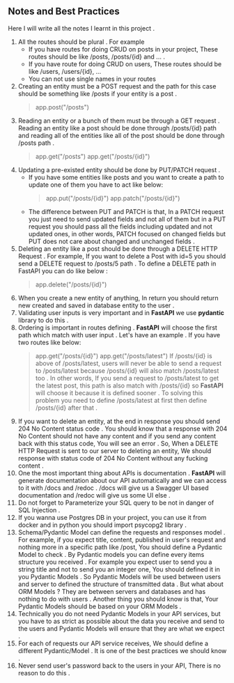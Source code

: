 ## Notes and Best Practices
Here I will write all the notes I learnt in this project . 

 1. All the routes should be plural . For example 
	 - If you have routes for doing CRUD on posts in your project, These routes should be like /posts, /posts/{id} and ... . 
	 - If you have route for doing CRUD on users, These routes should be like /users, /users/{id}, ...
	 - You can not use single names in your routes
 2. Creating an entity must be a POST request and the path for this case should be something like /posts if your entity is a post .
	> app.post("/posts")
 3. Reading an entity or a bunch of them must be through a GET request . Reading an entity like a post should be done through /posts/{id} path and reading all of the entities like all of the post should be done through /posts path .
	> app.get("/posts")
	> app.get("/posts/{id}")
 4. Updating a pre-existed entity should be done by PUT/PATCH request . 
	- If you have some entities like posts and you want to create a path to update one of them you have to act like below:
		> app.put("/posts/{id}")
		> app.patch("/posts/{id}")
	- The difference between PUT and PATCH is that, In a PATCH request you just need to send updated fields and not all of them but in a PUT request you should pass all the fields including updated and not updated ones, in other words, PATCH focused on changed fields but PUT does not care about changed and unchanged fields .
 5. Deleting an entity like a post should be done through a DELETE HTTP Request . For example, If you want to delete a Post with id=5 you should send a DELETE request to /posts/5 path . To define a DELETE path in FastAPI you can do like below :
	> app.delete("/posts/{id}")
 6. When you create a new entity of anything, In return you should return new created and saved in database entity to the user . 
 7. Validating user inputs is very important and in **FastAPI** we use **pydantic** library to do this . 
 8. Ordering is important in routes defining . **FastAPI** will choose the first path which match with user input . Let's have an example . If you have two routes like below:
	> app.get("/posts/{id}")
	> app.get("/posts/latest")
 If /posts/{id} is above of /posts/latest, users will never be able to send a request to /posts/latest because /posts/{id} will also match /posts/latest too . In other words, If you send a request to /posts/latest to get the latest post, this path is also match with /posts/{id} so **FastAPI** will choose it because it is defined sooner . To solving this problem you need to define /posts/latest at first then define /posts/{id} after that . 
 9. If you want to delete an entity, at the end in response you should send 204 No Content status code . You should know that a response with 204 No Content should not have any content and if you send any content back with this status code, You will see an error .
 So, When a DELETE HTTP Request is sent to our server to deleting an entity, We should response with status code of 204 No Content without any fucking content .
 10. One the most important thing about APIs is documentation . **FastAPI** will generate documentation about our API automatically and we can access to it with /docs and /redoc . /docs will give us a Swagger UI based documentation and /redoc will give us some UI else . 
 11. Do not forget to Parameterize your SQL query to be not in danger of SQL Injection . 
 13. If you wanna use Postgres DB in your project, you can use it from docker and in python you should import psycopg2 library .
 14. Schema/Pydantic Model can define the requests and responses model . For example, if you expect title, content, published in user's request and nothing more in a specific path like /post, You should define a Pydantic Model to check . By Pydantic models you can define every items structure you received . For example you expect user to send you a string title and not to send you an integer one, You should defined it in you Pydantic Models . So Pydantic Models will be used between users and server to defined the structure of transmitted data . But what about ORM Models ? They are between servers and databases and has nothing to do with users . Another thing you should know is that, Your Pydantic Models should be based on your ORM Models .
 15. Technically you do not need Pydantic Models in your API services, but you have to as strict as possible about the data you receive and send to the users and Pydantic Models will ensure that they are what we expect . 
 16. For each of requests our API service receives, We should define a different Pydantic/Model . It is one of the best practices we should know . 
 17. Never send user's password back to the users in your API, There is no reason to do this . 